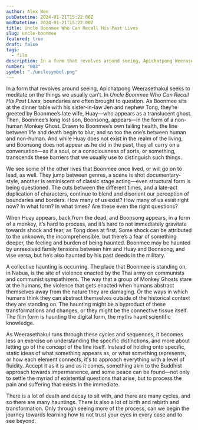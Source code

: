 ```yaml
---
author: Alex Wen
pubDatetime: 2024-01-21T15:22:00Z
modDatetime: 2024-01-21T15:22:00Z
title: Uncle Boonmee Who Can Recall His Past Lives
slug: uncle-boonmee
featured: true
draft: false
tags:
  - film
description: In a form that revolves around seeing, Apichatpong Weerasethakul seeks to meditate on the things we usually can’t. In Uncle Boonmee Who Can Recall His Past Lives, boundaries are often brought to question.
number: "003"
symbol: "./unclesymbol.png"
---
```


In a form that revolves around seeing, Apichatpong Weerasethakul seeks to meditate on the things we usually can’t. In _Uncle Boonmee Who Can Recall His Past Lives_, boundaries are often brought to question. As Boonmee sits at the dinner table with his sister-in-law Jen and nephew Tong, they’re greeted by Boonmee’s late wife, Huay—who appears as a translucent ghost. Then, Boonmee’s long lost son, Boonsong, appears—in the form of a non-human Monkey Ghost. Drawn to Boonmee’s own failing health, the line between life and death begin to blur, and so too the one’s between human and non-human. And while Huay does not exist in the realm of the living, and Boonsong does not appear as he did in the past, they all carry on a conversation—as if a soul, or a consciousness of sorts, or something, transcends these barriers that we usually use to distinguish such things.

We see some of the other lives that Boonmee once lived, or will go on to lead, as well. They jump between genres, a scene is shot documentary-style, another is reminiscent of classic stage acting—even structural form is being questioned. The cuts between the different times, and a late-act duplication of characters, continue to blend and disorient our perception of boundaries and borders. How many of us exist? How many of us exist right now? In what form? In what times? Are these even the right questions?

When Huay appears, back from the dead, and Boonsong appears, in a form of a monkey, it’s hard to process, and it’s hard to not immediately gravitate towards shock and fear, as Tong does at first. Some shock can be attributed to the unknown, the incomprehensible, but there’s a fear of something deeper, the feeling and burden of being haunted. Boonmee may be haunted by unresolved family tensions between him and Huay and Boonsong, and vise versa, but he’s also haunted by his past deeds in the military.

A collective haunting is occurring. The place that Boonmee is standing on, in Nabua, is the site of violence enacted by the Thai army on communists and communist sympathizers. The way that a group of Monkey Ghosts stare at the humans, the violence that gets enacted when humans abstract themselves away from the nature they are damaging. Or the ways in which humans think they can abstract themselves outside of the historical context they are standing on. The haunting might be a byproduct of these transformations and changes, or they might be the connective tissue itself. The film form is haunting the digital form, the myths haunt scientific knowledge.

As Weerasethakul runs through these cycles and sequences, it becomes less an exercise on understanding the specific distinctions, and more about letting go of the concept of the line itself. Instead of holding onto specific, static ideas of what something appears as, or what something represents, or how each element connects, it's to approach everything with a level of fluidity. Accept it as it is and as it comes, something akin to the Buddhist approach towards impermanence, and some peace can be found—not only to settle the myriad of existential questions that arise, but to process the pain and suffering that exists in the immediate.

There is a lot of death and decay to sit with, and there are many cycles, and so there are many hauntings. There is also a lot of birth and rebirth and transformation. Only through seeing more of the process, can we begin the journey towards learning how to not trust your eyes in every case and to see beyond.
